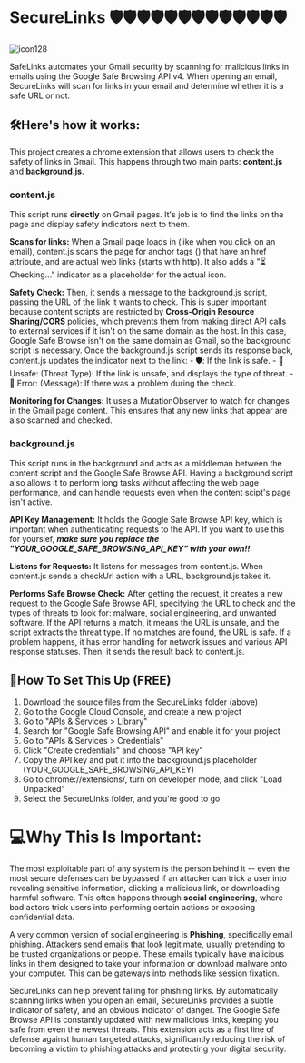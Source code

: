 # SecureLinks 🛡️🛡️🛡️🛡️🛡️🛡️🛡️🛡️🛡️🛡️🛡️🛡️🛡️
![icon128](https://github.com/user-attachments/assets/05ca0d24-7b07-44e4-b385-447d94688a25)

SafeLinks automates your Gmail security by scanning for malicious links in emails using the Google Safe Browsing API v4. When opening an email, SecureLinks will scan for links in your email and determine whether it is a safe URL or not.

## 🛠️Here's how it works:
This project creates a chrome extension that allows users to check the safety of links in Gmail. This happens through two main parts: **content.js** and **background.js**.
### content.js
This script runs **directly** on Gmail pages. It's job is to find the links on the page and display safety indicators next to them.

**Scans for links:** When a Gmail page loads in (like when you click on an email), content.js scans the page for anchor tags (<a>) that have an href attribute, and are actual web links (starts with http). It also adds a "⏳ Checking..." indicator as a placeholder for the actual icon.

**Safety Check:** Then, it sends a message to the background.js script, passing the URL of the link it wants to check. This is super important because content scripts are restricted by **Cross-Origin Resource Sharing/CORS** policies, which prevents them from making direct API calls to external services if it isn't on the same domain as the host. In this case, Google Safe Browse isn't on the same domain as Gmail, so the background script is necessary. Once the background.js script sends its response back, content.js updates the indicator next to the link:
      -  🛡️: If the link is safe.
      -  🚨 Unsafe: (Threat Type): If the link is unsafe, and displays the type of threat.
      -  🚫 Error: (Message): If there was a problem during the check.

**Monitoring for Changes:** It uses a MutationObserver to watch for changes in the Gmail page content. This ensures that any new links that appear are also scanned and checked. 

### background.js
This script runs in the background and acts as a middleman between the content script and the Google Safe Browse API. Having a background script also allows it to perform long tasks without affecting the web page performance, and can handle requests even when the content scipt's page isn't active.

**API Key Management:** It holds the Google Safe Browse API key, which is important when authenticating requests to the API. If you want to use this for yourslef, ***make sure you replace the "YOUR_GOOGLE_SAFE_BROWSING_API_KEY" with your own!!***

**Listens for Requests:** It listens for messages from content.js. When content.js sends a checkUrl action with a URL, background.js takes it.

**Performs Safe Browse Check:** After getting the request, it creates a new request to the Google Safe Browse API, specifying the URL to check and the types of threats to look for: malware, social engineering, and unwanted software. If the API returns a match, it means the URL is unsafe, and the script extracts the threat type. If no matches are found, the URL is safe. If a problem happens, it has error handling for network issues and various API response statuses. Then, it sends the result back to content.js.

## 📃How To Set This Up (FREE)
1) Download the source files from the SecureLinks folder (above)
2) Go to the Google Cloud Console, and create a new project
3) Go to "APIs & Services > Library"
4) Search for "Google Safe Browsing API" and enable it for your project
5) Go to "APIs & Services > Credentials"
6) Click "Create credentials" and choose "API key"
7) Copy the API key and put it into the background.js placeholder (YOUR_GOOGLE_SAFE_BROWSING_API_KEY)
8) Go to chrome://extensions/, turn on developer mode, and click "Load Unpacked"
9) Select the SecureLinks folder, and you're good to go

# 💻Why This Is Important:
The most exploitable part of any system is the person behind it -- even the most secure defenses can be bypassed if an attacker can trick a user into revealing sensitive information, clicking a malicious link, or downloading harmful software. This often happens through **social engineering**, where bad actors trick users into performing certain actions or exposing confidential data.

A very common version of social engineering is **Phishing**, specifically email phishing. Attackers send emails that look legitimate, usually pretending to be trusted organizations or people. These emails typically have malicious links in them designed to take your information or download malware onto your computer. This can be gateways into methods like session fixation.

SecureLinks can help prevent falling for phishing links. By automatically scanning links when you open an email, SecureLinks provides a subtle indicator of safety, and an obvious indicator of danger. The Google Safe Browse API is constantly updated with new malicious links, keeping you safe from even the newest threats. This extension acts as a first line of defense against human targeted attacks, significantly reducing the risk of becoming a victim to phishing attacks and protecting your digital security.
